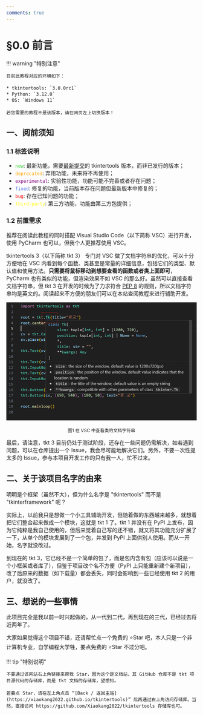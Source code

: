 ```yaml
---
comments: true
---
```


# §0.0 前言

!!! warning "特别注意"

    目前此教程对应的环境如下：

    * tkintertools: `3.0.0rc1`
    * Python: `3.12.0`
    * OS: `Windows 11`

    若您需要的教程不是该版本，请在网页左上切换版本！

## 一、阅前须知

### 1.1 标签说明

* <code style='color: limegreen;'>new</code>: 最新功能，需要[最新提交](./1-1.md#三体验最新功能)的 tkintertools 版本，而非已发行的版本；
* <code style='color: orange;'>deprecated</code>: 弃用功能，未来将不再使用；
* <code style='color: purple;'>experimental</code>: 实验性功能，功能可能不完善或者存在问题；
* <code style='color: royalblue;'>fixed</code>: 修复的功能，当前版本存在问题但最新版本中修复的；
* <code style='color: red;'>bug</code>: 存在已知问题的功能；
* <code style='color: yellow;'>third-party</code>: 第三方功能，功能由第三方包提供；

### 1.2 前置需求

推荐在阅读此教程的同时搭配 Visual Studio Code（以下简称 VSC）进行开发，使用 PyCharm 也可以，但我个人更推荐使用 VSC。

tkintertools 3（以下简称 tkt 3） 专门对 VSC 做了文档字符串的优化，可以十分方便地在 VSC 内看到每个函数、类甚至是常量的详细信息，包括它们的类型、默认值和使用方法。**只需要将鼠标移动到想要查看的函数或者类上面即可**，PyCharm 也有类似的功能，但渲染效果不如 VSC 的那么好。虽然可以直接查看文档字符串，但 tkt 3 在开发的时候为了力求符合 [PEP 8](https://peps.python.org/pep-0008/) 的规则，所以文档字符串均是英文的。阅读起来不方便的朋友们可以在本站查阅教程来进行辅助开发。

![png](images/0-0-1.png)

<p align="center"><small>图1 在 VSC 中查看类的文档字符串</small></p>

最后，请注意，tkt 3 目前仍处于测试阶段，还存在一些问题仍需解决，如若遇到问题，可以在仓库提出一个 Issue，我会尽可能地解决它们。另外，不要一次性提太多的 Issue，参与本项目开发工作的只有我一人，忙不过来。

## 二、关于该项目名字的由来

明明是个框架（虽然不大），但为什么名字是 "tkintertools" 而不是 "tkinterframework" 呢？

实际上，以前我只是想做一个小工具辅助开发，但随着做的东西越来越多，就想着把它们整合起来做成一个模块，这就是 tkt 1 了。tkt 1 并没有在 PyPI 上发布，因为它纯粹是我自己使用的，但后来觉着自己写的还不错，就又将其功能充分扩展了一下，从单个的模块发展到了一个包，并发到 PyPI 上面供别人使用。而从一开始，名字就没改过。

到现在的 tkt 3，它已经不是一个简单的包了，而是包内含有包（应该可以说是一个小框架或者库了），但鉴于项目改个名不方便（PyPI 上只能重新建个新项目），改了后原来的数据（如下载量）都会丢失，同时会影响到一些已经使用 tkt 2 的用户，就没改了。

## 三、想说的一些事情

此项目完全是我以前一时兴起做的，从一代到二代，再到现在的三代，已经过去将近两年了。

大家如果觉得这个项目不错，还请帮忙点一个免费的 ⭐Star 吧，本人只是一个非计算机专业，自学编程大学牲，要点免费的 ⭐Star 不过分吧。

!!! tip "特别说明"

    不要通过该网站右上角链接来帮我 Star，因为这个是文档站，其 GitHub 仓库不是 tkt 项目源代码的存储库，而是 tkt 文档的存储库，望悉知。

    若要点 Star，请在左上角点击 “[Back / 返回主站](https://xiaokang2022.github.io/tkintertools)” 后再通过右上角访问存储库。当然，直接访问 https://github.com/Xiaokang2022/tkintertools 存储库也可。
